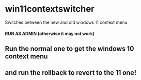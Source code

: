 # win11contextswitcher
Switches between the new and old windows 11 context menu
#### RUN AS ADMIN (otherwise it may not work)
## Run the normal one to get the windows 10 context menu
## and run the rollback to revert to the 11 one!

